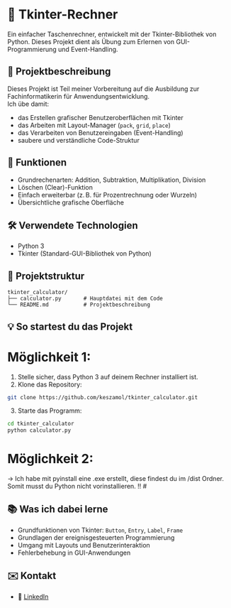 # 🧮 Tkinter-Rechner

Ein einfacher Taschenrechner, entwickelt mit der Tkinter-Bibliothek von Python. Dieses Projekt dient als Übung zum Erlernen von GUI-Programmierung und Event-Handling.

## 📌 Projektbeschreibung

Dieses Projekt ist Teil meiner Vorbereitung auf die Ausbildung zur Fachinformatikerin für Anwendungsentwicklung.  
Ich übe damit:

- das Erstellen grafischer Benutzeroberflächen mit Tkinter
- das Arbeiten mit Layout-Manager (`pack`, `grid`, `place`)
- das Verarbeiten von Benutzereingaben (Event-Handling)
- saubere und verständliche Code-Struktur

## 🚀 Funktionen

- Grundrechenarten: Addition, Subtraktion, Multiplikation, Division
- Löschen (Clear)-Funktion
- Einfach erweiterbar (z. B. für Prozentrechnung oder Wurzeln)
- Übersichtliche grafische Oberfläche

## 🛠 Verwendete Technologien

- Python 3
- Tkinter (Standard-GUI-Bibliothek von Python)

## 📁 Projektstruktur

```
tkinter_calculator/
├── calculator.py       # Hauptdatei mit dem Code
└── README.md           # Projektbeschreibung
```

## 💡 So startest du das Projekt

# Möglichkeit 1:

1. Stelle sicher, dass Python 3 auf deinem Rechner installiert ist.
2. Klone das Repository:

```bash
git clone https://github.com/keszamol/tkinter_calculator.git
```

3. Starte das Programm:

```bash
cd tkinter_calculator
python calculator.py
```

# Möglichkeit 2:

-> Ich habe mit pyinstall eine .exe erstellt, diese findest du im /dist Ordner. Somit musst du Python nicht vorinstallieren. !! #

## 📚 Was ich dabei lerne

- Grundfunktionen von Tkinter: `Button`, `Entry`, `Label`, `Frame`
- Grundlagen der ereignisgesteuerten Programmierung
- Umgang mit Layouts und Benutzerinteraktion
- Fehlerbehebung in GUI-Anwendungen

## ✉️ Kontakt
 
- 🔗 [LinkedIn](https://www.linkedin.com/in/celine-maloszek/)

